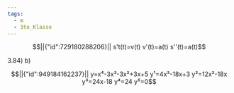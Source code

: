 ```yaml
---
tags:
  - m
  - 3te_Klasse
---
```

```math
||{"id":729180288206}||

s't(t)=v(t)
v'(t)=a(t)
s''(t)=a(t)
```
3.84)
b)
```math
||{"id":949184162237}||

y=x⁴-3x³-3x²+3x+5
y¹=4x³-18x+3
y²=12x²-18x
y³=24x-18
y⁴=24
y⁵=0
```
